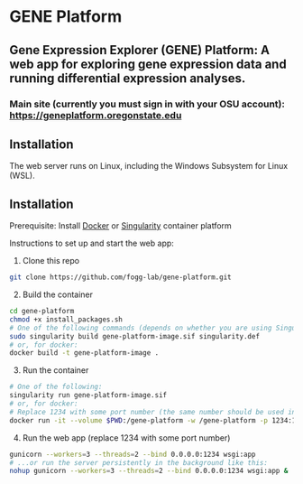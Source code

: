 # GENE Platform

## Gene Expression Explorer (GENE) Platform: A web app for exploring gene expression data and running differential expression analyses.

### Main site (currently you must sign in with your OSU account): https://geneplatform.oregonstate.edu

## Installation
The web server runs on Linux, including the Windows Subsystem for Linux (WSL).

## Installation

Prerequisite: Install [Docker](https://docs.docker.com/get-docker/) or [Singularity](https://docs.sylabs.io/guides/3.0/user-guide/installation.html) container platform

Instructions to set up and start the web app:
1. Clone this repo
```bash
git clone https://github.com/fogg-lab/gene-platform.git
```

2. Build the container
```bash
cd gene-platform
chmod +x install_packages.sh
# One of the following commands (depends on whether you are using Singularity or Docker):
sudo singularity build gene-platform-image.sif singularity.def
# or, for docker:
docker build -t gene-platform-image .
```

3. Run the container
```bash
# One of the following:
singularity run gene-platform-image.sif
# or, for docker:
# Replace 1234 with some port number (the same number should be used in the next step)
docker run -it --volume $PWD:/gene-platform -w /gene-platform -p 1234:1234 gene-platform-image
```

4. Run the web app (replace 1234 with some port number)
```bash
gunicorn --workers=3 --threads=2 --bind 0.0.0.0:1234 wsgi:app
# ...or run the server persistently in the background like this:
nohup gunicorn --workers=3 --threads=2 --bind 0.0.0.0:1234 wsgi:app &
```
